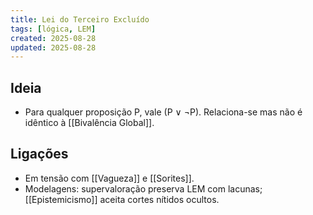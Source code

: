 ```yaml
---
title: Lei do Terceiro Excluído
tags: [lógica, LEM]
created: 2025-08-28
updated: 2025-08-28
---
```


## Ideia
- Para qualquer proposição P, vale (P ∨ ¬P). Relaciona-se mas não é idêntico à [[Bivalência Global]].

## Ligações
- Em tensão com [[Vagueza]] e [[Sorites]].
- Modelagens: supervaloração preserva LEM com lacunas; [[Epistemicismo]] aceita cortes nítidos ocultos.
